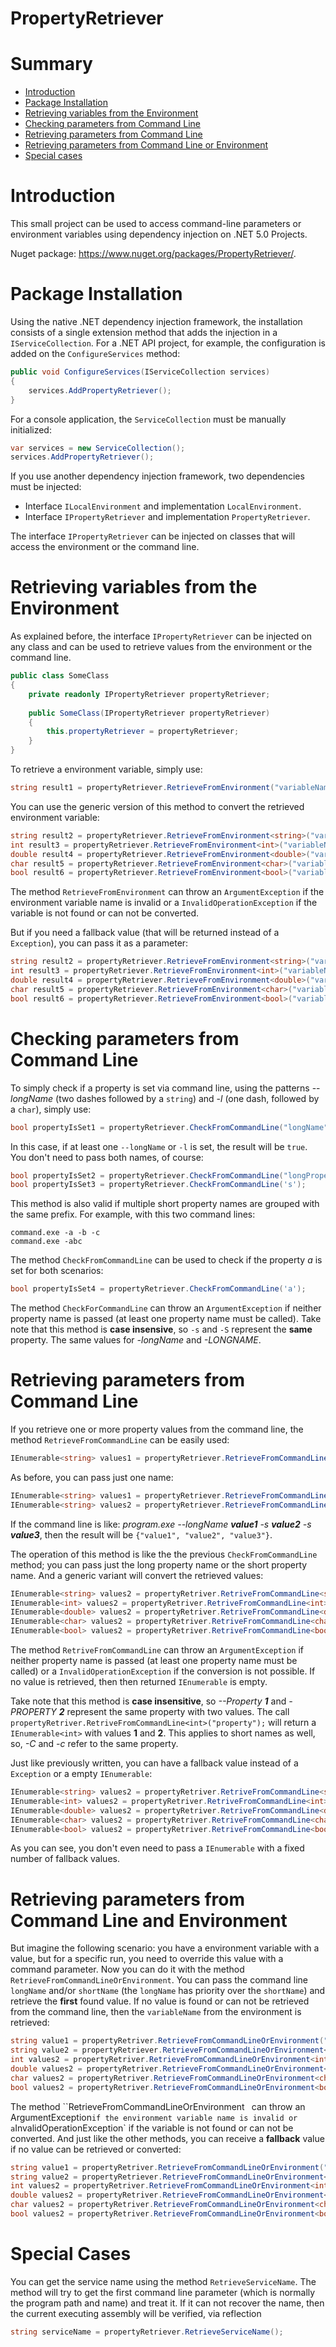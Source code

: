 PropertyRetriever
====================================

# Summary

- [Introduction](#introduction)
- [Package Installation](package-installation)
- [Retrieving variables from the Environment](#retrieving-variables-from-the-environment)
- [Checking parameters from Command Line](#checking-parameters-from-command-line)
- [Retrieving parameters from Command Line](#retrieving-parameters-from-command-line)
- [Retrieving parameters from Command Line or Environment](#retrieving-parameters-from-command-line-or-environment)
- [Special cases](#special-cases)



# Introduction

This small project can be used to access command-line parameters or environment variables using dependency injection on .NET 5.0 Projects.

Nuget package: https://www.nuget.org/packages/PropertyRetriever/.



# Package Installation

Using the native .NET dependency injection framework, the installation consists of a single extension method that adds the injection in a `IServiceCollection`. For a .NET API project, for example, the configuration is added on the `ConfigureServices` method:

```csharp
public void ConfigureServices(IServiceCollection services)
{
	services.AddPropertyRetriever();
}
```

For a console application, the `ServiceCollection` must be manually initialized:

```csharp
var services = new ServiceCollection();
services.AddPropertyRetriever();
```

If you use another dependency injection framework, two dependencies must be injected:

- Interface `ILocalEnvironment` and implementation `LocalEnvironment`.
- Interface `IPropertyRetriever` and implementation `PropertyRetriever`.

The interface `IPropertyRetriever` can be injected on classes that will access the environment or the command line.



# Retrieving variables from the Environment

As explained before, the interface `IPropertyRetriever` can be injected on any class and can be used to retrieve values from the environment or the command line.

```csharp
public class SomeClass
{
	private readonly IPropertyRetriever propertyRetriever;
	
	public SomeClass(IPropertyRetriever propertyRetriever)
	{
		this.propertyRetriever = propertyRetriever;
	}
}
```

To retrieve a environment variable, simply use:

```csharp
string result1 = propertyRetriever.RetrieveFromEnvironment("variableName");
```

You can use the generic version of this method to convert the retrieved environment variable:

```csharp
string result2 = propertyRetriever.RetrieveFromEnvironment<string>("variableName");
int result3 = propertyRetriever.RetrieveFromEnvironment<int>("variableName");
double result4 = propertyRetriever.RetrieveFromEnvironment<double>("variableName");
char result5 = propertyRetriever.RetrieveFromEnvironment<char>("variableName");
bool result6 = propertyRetriever.RetrieveFromEnvironment<bool>("variableName");
```

The method `RetrieveFromEnvironment` can throw an `ArgumentException` if the environment variable name is invalid or a `InvalidOperationException` if the variable is not found or can not be converted.

But if you need a fallback value (that will be returned instead of a `Exception`), you can pass it as a parameter:

```csharp
string result2 = propertyRetriever.RetrieveFromEnvironment<string>("variableName", "fallback");
int result3 = propertyRetriever.RetrieveFromEnvironment<int>("variableName", 0);
double result4 = propertyRetriever.RetrieveFromEnvironment<double>("variableName", 0.5);
char result5 = propertyRetriever.RetrieveFromEnvironment<char>("variableName", 'a');
bool result6 = propertyRetriever.RetrieveFromEnvironment<bool>("variableName", true);
```



# Checking parameters from Command Line

To simply check if a property is set via command line, using the patterns --*longName* (two dashes followed by a `string`) and -*l* (one dash, followed by a `char`), simply use:

```csharp
bool propertyIsSet1 = propertyRetriever.CheckFromCommandLine("longName", "l");
```

In this case, if at least one `--longName` or `-l` is set, the result will be `true`. You don't need to pass both names, of course:

```csharp
bool propertyIsSet2 = propertyRetriever.CheckFromCommandLine("longPropertyName");
bool propertyIsSet3 = propertyRetriever.CheckFromCommandLine('s');
```

This method is also valid if multiple short property names are grouped with the same prefix. For example, with this two command lines:

```shell
command.exe -a -b -c
command.exe -abc
```

The method `CheckFromCommandLine` can be used to check if the property *a* is set for both scenarios:

```csharp
bool propertyIsSet4 = propertyRetriever.CheckFromCommandLine('a');
```

The method `CheckForCommandLine` can throw an `ArgumentException` if neither property name is passed (at least one property name must be called). Take note that this method is **case insensive**, so `-s` and `-S` represent the **same** property. The same values for *-longName* and *-LONGNAME*.



# Retrieving parameters from Command Line

If you retrieve one or more property values from the command line, the method `RetrieveFromCommandLine` can be easily used:

```csharp
IEnumerable<string> values1 = propertyRetriever.RetrieveFromCommandLine("longName", 'l');
```

As before, you can pass just one name:

```csharp
IEnumerable<string> values1 = propertyRetriever.RetrieveFromCommandLine('l');
IEnumerable<string> values2 = propertyRetriever.RetrieveFromCommandLine("longName", 'l');
```

If the command line is like: *program.exe --longName **value1** -s **value2** -s **value3***, then the result will be `{"value1", "value2", "value3"}`.

The operation of this method is like the the previous `CheckFromCommandLine` method; you can pass just the long property name or the short property name. And a generic variant will convert the retrieved values:

```csharp
IEnumerable<string> values2 = propertyRetriver.RetriveFromCommandLine<string>("longName");
IEnumerable<int> values2 = propertyRetriver.RetriveFromCommandLine<int>("longName");
IEnumerable<double> values2 = propertyRetriver.RetriveFromCommandLine<double>("longPropertyName", 'l');
IEnumerable<char> values2 = propertyRetriver.RetriveFromCommandLine<char>('l');
IEnumerable<bool> values2 = propertyRetriver.RetriveFromCommandLine<bool>('l');
```

The method `RetriveFromCommandLine` can throw an `ArgumentException` if neither property name is passed (at least one property name must be called) or a `InvalidOperationException` if the conversion is not possible. If no value is retrieved, then then returned `IEnumerable` is empty.

Take note that this method is **case insensitive**, so *--Property **1***  and *-PROPERTY **2*** represent the same property with two values. The call `propertyRetriver.RetriveFromCommandLine<int>("property");` will return a `IEnumerable<int>` with values **1** and **2**. This applies to short names as well, so, *-C* and *-c* refer to the same property. 

Just like previously written, you can have a fallback value instead of a `Exception` or a empty `IEnumerable`:

```csharp
IEnumerable<string> values2 = propertyRetriver.RetriveFromCommandLine<string>("longName", new[]{ "fallbackValue" });
IEnumerable<int> values2 = propertyRetriver.RetriveFromCommandLine<int>("longName", new[]{ 0,1,2 });
IEnumerable<double> values2 = propertyRetriver.RetriveFromCommandLine<double>("longPropertyName", new[]{ 0.235, 1.234 });
IEnumerable<char> values2 = propertyRetriver.RetriveFromCommandLine<char>('l', new[] { 'l', 'h'});
IEnumerable<bool> values2 = propertyRetriver.RetriveFromCommandLine<bool>('l', new { false, false, false});
```

As you can see, you don't even need to pass a `IEnumerable` with a fixed number of fallback values.



# Retrieving parameters from Command Line and Environment

But imagine the following scenario: you have a environment variable with a value, but for a specific run, you need to override this value with a command  parameter. Now you can do it with the method `RetrieveFromCommandLineOrEnvironment`. You can pass the command line `longName` and/or `shortName` (the `longName` has priority over the `shortName`) and retrieve the **first** found value. If no value is found or can not be retrieved from the command line, then the `variableName` from the environment is retrieved:

```csharp
string value1 = propertyRetriver.RetrieveFromCommandLineOrEnvironment("longName", "variableName");
string value2 = propertyRetriever.RetrieveFromCommandLineOrEnvironment<string>('l', "variableName");
int values2 = propertyRetriver.RetrieveFromCommandLineOrEnvironment<int>("longName", 'l', "variableName");
double values2 = propertyRetriver.RetrieveFromCommandLineOrEnvironment<double>("longName", "variableName");
char values2 = propertyRetriver.RetrieveFromCommandLineOrEnvironment<char>('l', "variableName");
bool values2 = propertyRetriver.RetrieveFromCommandLineOrEnvironment<bool>("longName", 'l', "variableName");
```

The method ``RetrieveFromCommandLineOrEnvironment` ` can throw an ` `ArgumentException` if the environment variable name is invalid or a `InvalidOperationException` if the variable is not found or can not be converted. And just like the other methods, you can receive a **fallback** value if no value can be retrieved or converted:

```csharp
string value1 = propertyRetriver.RetrieveFromCommandLineOrEnvironment("longName", "variableName", "fallbackValue");
string value2 = propertyRetriever.RetrieveFromCommandLineOrEnvironment<string>('l', "variableName", "fallbackValue");
int values2 = propertyRetriver.RetrieveFromCommandLineOrEnvironment<int>("longName", 'l', "variableName", 1);
double values2 = propertyRetriver.RetrieveFromCommandLineOrEnvironment<double>("longName", "variableName", 2.5);
char values2 = propertyRetriver.RetrieveFromCommandLineOrEnvironment<char>('l', "variableName", 'c');
bool values2 = propertyRetriver.RetrieveFromCommandLineOrEnvironment<bool>("longName", 'l', "variableName", true);
```

# Special Cases

You can get the service name using the method `RetrieveServiceName`. The method will try to get the first command line parameter (which is normally the program path and name) and treat it. If it can not recover the name, then the current executing assembly will be verified, via reflection

```csharp
string serviceName = propertyRetriever.RetrieveServiceName();
```

